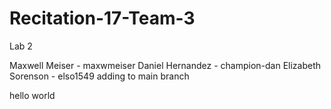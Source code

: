 # Recitation-17-Team-3
Lab 2 

Maxwell Meiser - maxwmeiser 
Daniel Hernandez - champion-dan 
Elizabeth Sorenson - elso1549
adding to main branch

hello world
